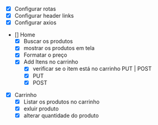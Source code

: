 - [x] Configurar rotas
- [x] Configurar header links
- [x] Configurar axios
- [] Home
  - [x] Buscar os produtos
  - [x] mostrar os produtos em tela
  - [x] Formatar o preço
  - [x] Add Itens no carrinho
    - [x] verificar se o item está no carrinho PUT | POST
    - [x] PUT
    - [x] POST
- [x] Carrinho
  - [x] Listar os produtos no carrinho
  - [x] exluir produto
  - [x] alterar quantidade do produto
